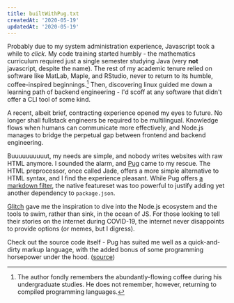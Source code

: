 ```yaml
---
title: builtWithPug.txt
createdAt: '2020-05-19'
updatedAt: '2020-05-19'
---
```


Probably due to my system administration experience, Javascript took a while to <em>click</em>. My code training started humbly - the mathematics curriculum required just a single semester studying Java (very <b>not</b> javascript, despite the name). The rest of my academic tenure relied on software like MatLab, Maple, and RStudio, never to return to its humble, coffee-inspired beginnings.[^1] Then, discovering linux guided me down a learning path of backend engineering - I'd scoff at any software that didn't offer a CLI tool of some kind.
  
A recent, albeit brief, contracting experience opened my eyes to future. No longer shall fullstack engineers be required to be multilingual. Knowledge flows when humans can communicate more effectively, and Node.js manages to bridge the perpetual gap between frontend and backend engineering. 
  
Buuuuuuuuuut, my needs are simple, and nobody writes websites with raw HTML anymore. I sounded the alarm, and [Pug](https://pugjs.org) came to my rescue. The HTML preprocessor, once called Jade, offers a more simple alternative to HTML syntax, and I find the experience pleasant. While Pug offers [a markdown filter](https://www.npmjs.com/package/markdown-it), the native featureset was too powerful to justify adding yet another dependency to <code>package.json</code>.
  
[Glitch](https://glitch.com/) gave me the inspiration to dive into the Node.js ecosystem and the tools to swim, rather than sink, in the ocean of JS. For those looking to tell their stories on the internet during COVID-19, the internet never disappoints to provide options (or memes, but I digress).
  
Check out the source code itself - Pug has suited me well as a quick-and-dirty markup language, with the added bonus of some programming horsepower under the hood. ([source](https://github.com/kodumbeats/blog))
  
[^1]: The author fondly remembers the abundantly-flowing coffee during his undergraduate studies. He does not remember, however, returning to compiled programming languages.
